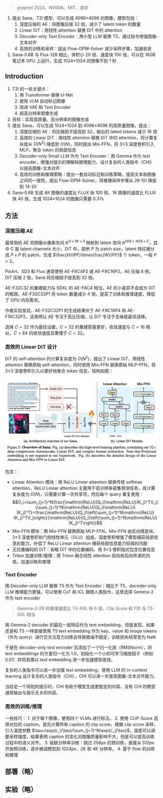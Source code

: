 > preprint 2024，NVIDIA、MIT、清华

1. 提出 Sana，T2I 模型，可以生成 4096×4096 的图像，模型包括：
    1. 深度压缩的 AE：将图像压缩 32 倍，减少了 latent token 的数量
    2. Linear DiT：用线性 attention 替换 DiT 中的 attention
    3. Decoder-only Text Encoder：用小型 LLM 替换 T5，通过指令增强图像-文本对齐
    4. 高效的训练和采样：提出 Flow-DPM-Solver 减少采样步骤，加速收敛
2. Sana-0.6B 与 Flux-12B 相比，体积小 20 倍，速度快 100 倍，可以在 16GB 笔记本 GPU 上运行，生成 1024×1024 的图像不到 1 秒

## Introduction

1. T2I 的一些关键点：
    1. 用 Transformer 替换 U-Net
    2. 使用 VLM 自动标记图像
    3. 改进 VAE 和 Text Encoder
    4. 超高分辨率图像生成
2. 目标：实现高质量、高分辨率的图像生成
2. 提出 Sana，可以生成 1024×1024 到 4096×4096 的高质量图像，提出：
    1. 深度压缩的 AE：将压缩因子提高到 32，输出的 latent tokens 减少 16 倍
    2. 高效的 Linear DiT：用线性 attention 替换 DiT 中的 attention，将计算复杂度从 $O(N^2)$ 降低到 $O(N)$，同时提出 Mix-FFN，将 3×3 深度卷积引入 MLP，聚合 token 的局部信息
    3. Decoder-only Small LLM 作为 Text Encoder：用 Gemma 作为 text encoder，增强对提示的理解和推理能力，设计复杂的人类指令（CHI）以提高图像-文本对齐
    4. 高效的训练和推理策略：提出一套自动标记和训练策略，提高文本和图像之间的一致性，提出 Flow-DPM-Solver，将推理采样步骤从 28-50 降低到 14-20 
3. Sana-0.6B 生成 4K 图像的速度比 FLUX 快 100 倍，1K 图像的速度比 FLUX 快 40 倍，生成 1024×1024 的图像只需要 0.37s

## 方法

### 深度压缩 AE

最常用的 AE 将图像从像素空间 $\mathbb{R}^{H×W×3}$ 映射到 latent 空间 $\mathbb{R}^{H/8×W/8×C}$，其中 C 是 latent channels 大小，DiT 中，超参 $P$ 为 patch size，latent 特征被分成 $P×P$ 的 patch，生成 $\frac{H}{PF}\times\frac{W}{PF}$ 个 token，一般 $P=2$。

PixArt、SD3 和 Flux 通常使用 AE-F8C4P2 或 AE-F8C16P2，AE 压缩 8 倍，DiT 压缩 2 倍，Sana 将压缩因子提高到 32 倍。

AE-F32C32 的重建能力与 SDXL 的 AE-F8C4 相当，AE 的小差异不会成为 DiT 的瓶颈。AE-F32C32P1 将 token 数量减少 4 倍，提高了训练和推理速度，降低了 GPU 内存需求。

作者实验发现，AE-F32C32P1 的生成结果优于 AE-F8C16P4 和 AE-F16C32P2，这表明让 AE 专注于高比压缩，让 DiT 专注于去噪是最佳选择。

选择 $C=32$ 作为最佳设置，$C=32$ 的重建质量更好，收敛速度与 $C=16$ 相似，$C=64$ 的收敛速度显著慢于 $C=32$。

### 高效的 Linear DiT 设计

DiT 的 self-attention 的计算复杂度为 $O(N^2)$，提出了 Linear DiT，用线性 attention 替换原始 self-attention，同时使用 Mix-FFN 替换原始 MLP-FFN，将 3×3 深度卷积引入以更好地聚合 token 信息，结构如图：
![](image/Pasted%20image%2020250123200836.png)

包含：
+ Linear Attention 模块：用 ReLU Linear attention 替换传统 softmax attention，ReLU Linear attention 主要用于高分辨率密集预测任务，其计算复杂度为 $O(N)$，只需要计算一次共享项，然后每个 query 重复使用：
$$O_i=\sum_{j=1}^N\frac{\mathrm{ReLU}(Q_i)\mathrm{ReLU}(K_j)^TV_j}{\sum_{j=1}^N\mathrm{ReLU}(Q_i)\mathrm{ReLU}(K_j)^T}=\frac{\mathrm{ReLU}(Q_i)\left(\sum_{j=1}^N\mathrm{ReLU}(K_j)^TV_j\right)}{\mathrm{ReLU}(Q_i)\left(\sum_{j=1}^N\mathrm{ReLU}(K_j)^T\right)}$$
+ Mix-FFN 模块：用 Mix-FFN 替换原始 MLP-FFN，Mix-FFN 由反向残差块、3×3 深度卷积和门控线性单元（GLU）组成，深度卷积增强了模型捕获局部信息的能力，补偿了 ReLU Linear attention 捕获局部信息能力较弱的问题
+ 无位置编码的 DiT：省略 DiT 中的位置编码，用 3×3 卷积隐式包含位置信息
+ Triton 加速训练/推理：用 Triton 融合线性 attention 前向和后向传递的内核，加速训练和推理

### Text Encoder

用 Decoder-only LLM 替换 T5 作为 Text Encoder：相比于 T5，decoder-only LLM 推理能力更强，可以使用 CoT 和 ICL 跟随人类指令，这里选择 Gemma-2 作为 text encoder
> Gemma-2-2B 的推理速度比 T5-XXL 快 6 倍，Clip Score 和 FID 与 T5-XXL 相当

用 Gemma-2 decoder 的最后一层特征作为 text embedding，但是发现，如果还是和 T5 一样直接使用 T5 text embedding 作为 key、value 和 image tokens（作为 query）进行交叉注意力训练会导致极端不稳定，训练损失经常变为 NaN

于是在 decoder-only text encoder 后添加了一个归一化层（RMSNorm），将 text embeddings 的方差归一化为 1.0，初始化一个小的可学习缩放因子（例如 0.01）并将其乘以 text embedding 进一步加速模型收敛。

复杂的人类指令可以进一步加强 text embedding，使用 LLM 的 in-context learning 设计复杂的人类指令（CHI），CHI 可以进一步提高图像-文本对齐能力。

当给定一个简短的提示时，CHI 有助于模型生成更稳定的内容，没有 CHI 的模型通常输出与提示无关的内容。

### 高效的训练/推理

一些技巧：
    1. 对于每个图像，使用四个 VLMs 进行标注。
    2. 使用 CLIP-Score 选择对应的 caption。首先计算所有 caption 的 clip score，根据 clip score 采样，引入温度参数 $\tau=\exp(c_i/\tau)/\sum_{j=1}^N\exp(c_j/\tau)$，温度可以调整采样强度，结果表明 caption 的变化对图像质量影响不大，但是可以提高训练过程中的语义对齐。
    3. 级联分辨率训练：跳过 256px 的预训练，直接从 512px 开始预训练，逐步微调模型到 1024px、2K 和 4K 分辨率。
    4. 基于 flow 的训练和推理

## 部署（略）

## 实验（略）
